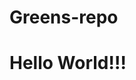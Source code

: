# Greens-repo
<html>
  <head>
    <h1>Hello World!!!</h1>
  </head>
  <body>
    
  </body>
</html>
